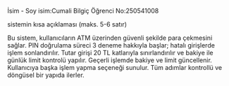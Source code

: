 İsim - Soy isim:Cumali Bilgiç
Öğrenci No:250541008

sistemin kısa açıklaması (maks. 5-6 satır)

Bu sistem, kullanıcıların ATM üzerinden güvenli şekilde para çekmesini sağlar. PIN doğrulama süreci 3 deneme hakkıyla başlar; hatalı girişlerde işlem sonlandırılır. Tutar girişi 20 TL katlarıyla sınırlandırılır ve bakiye ile günlük limit kontrolü yapılır. Geçerli işlemde bakiye ve limit güncellenir. Kullanıcıya başka işlem yapma seçeneği sunulur. Tüm adımlar kontrollü ve döngüsel bir yapıda ilerler.

